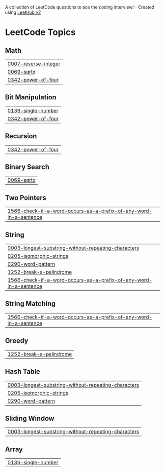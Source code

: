 A collection of LeetCode questions to ace the coding interview! - Created using [LeetHub v2](https://github.com/arunbhardwaj/LeetHub-2.0)
<!---LeetCode Topics Start-->
# LeetCode Topics
## Math
|  |
| ------- |
| [0007-reverse-integer](https://github.com/MhdRishad-P/LeetCode/tree/master/0007-reverse-integer) |
| [0069-sqrtx](https://github.com/MhdRishad-P/LeetCode/tree/master/0069-sqrtx) |
| [0342-power-of-four](https://github.com/MhdRishad-P/LeetCode/tree/master/0342-power-of-four) |
## Bit Manipulation
|  |
| ------- |
| [0136-single-number](https://github.com/MhdRishad-P/LeetCode/tree/master/0136-single-number) |
| [0342-power-of-four](https://github.com/MhdRishad-P/LeetCode/tree/master/0342-power-of-four) |
## Recursion
|  |
| ------- |
| [0342-power-of-four](https://github.com/MhdRishad-P/LeetCode/tree/master/0342-power-of-four) |
## Binary Search
|  |
| ------- |
| [0069-sqrtx](https://github.com/MhdRishad-P/LeetCode/tree/master/0069-sqrtx) |
## Two Pointers
|  |
| ------- |
| [1566-check-if-a-word-occurs-as-a-prefix-of-any-word-in-a-sentence](https://github.com/MhdRishad-P/LeetCode/tree/master/1566-check-if-a-word-occurs-as-a-prefix-of-any-word-in-a-sentence) |
## String
|  |
| ------- |
| [0003-longest-substring-without-repeating-characters](https://github.com/MhdRishad-P/LeetCode/tree/master/0003-longest-substring-without-repeating-characters) |
| [0205-isomorphic-strings](https://github.com/MhdRishad-P/LeetCode/tree/master/0205-isomorphic-strings) |
| [0290-word-pattern](https://github.com/MhdRishad-P/LeetCode/tree/master/0290-word-pattern) |
| [1252-break-a-palindrome](https://github.com/MhdRishad-P/LeetCode/tree/master/1252-break-a-palindrome) |
| [1566-check-if-a-word-occurs-as-a-prefix-of-any-word-in-a-sentence](https://github.com/MhdRishad-P/LeetCode/tree/master/1566-check-if-a-word-occurs-as-a-prefix-of-any-word-in-a-sentence) |
## String Matching
|  |
| ------- |
| [1566-check-if-a-word-occurs-as-a-prefix-of-any-word-in-a-sentence](https://github.com/MhdRishad-P/LeetCode/tree/master/1566-check-if-a-word-occurs-as-a-prefix-of-any-word-in-a-sentence) |
## Greedy
|  |
| ------- |
| [1252-break-a-palindrome](https://github.com/MhdRishad-P/LeetCode/tree/master/1252-break-a-palindrome) |
## Hash Table
|  |
| ------- |
| [0003-longest-substring-without-repeating-characters](https://github.com/MhdRishad-P/LeetCode/tree/master/0003-longest-substring-without-repeating-characters) |
| [0205-isomorphic-strings](https://github.com/MhdRishad-P/LeetCode/tree/master/0205-isomorphic-strings) |
| [0290-word-pattern](https://github.com/MhdRishad-P/LeetCode/tree/master/0290-word-pattern) |
## Sliding Window
|  |
| ------- |
| [0003-longest-substring-without-repeating-characters](https://github.com/MhdRishad-P/LeetCode/tree/master/0003-longest-substring-without-repeating-characters) |
## Array
|  |
| ------- |
| [0136-single-number](https://github.com/MhdRishad-P/LeetCode/tree/master/0136-single-number) |
<!---LeetCode Topics End-->